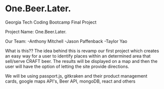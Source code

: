 # One.Beer.Later.

Georgia Tech Coding Bootcamp Final Project

Project Name: One.Beer.Later.

Our Team: -Anthony Mitchell -Jason Paffenback -Taylor Yao

What is this?? The idea behind this is revamp our first project which creates an easy way for a user to identify places within an  determined area that sell/serve CRAFT beer. The results will be displayed on a map and then the user will have the option of letting the site provide directions.

We will be using passport.js, gitkraken and their product management cards, google maps API's, Beer API, mongoDB, react and others 


